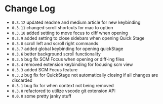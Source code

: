# Change Log

- `0.3.12` updated readme and medium article for new keybinding
- `0.3.11` changed scroll shortcuts for mac to option
- `0.3.10` added setting to move focus to diff when opening
- `0.3.9` added setting to close sidebars when opening Quick Stage
- `0.3.8` scroll left and scroll right commands
- `0.3.7` added global keybinding for opening quickStage
- `0.3.6` better background scroll functionality
- `0.3.5` bug fix SCM Focus when opening or diff-ing files
- `0.3.4` removed extension keybinding for focusing scm view
- `0.3.3` added SCM Focus feature
- `0.3.2` bug fix for QuickStage not automatically closing if all changes are discarded
- `0.3.1` bug fix for when context not being removed
- `0.3.0` refactored to utilize vscode git extension API
- `0.0.0` some pretty janky stuff
